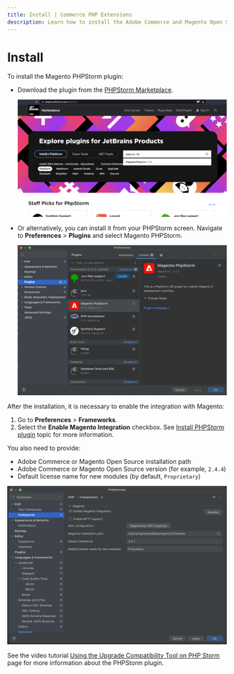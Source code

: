 ```yaml
---
title: Install | Commerce PHP Extensions
description: Learn how to install the Adobe Commerce and Magento Open Source PHPStorm plugin.
---
```


# Install

To install the Magento PHPStorm plugin:

*  Download the plugin from the [PHPStorm Marketplace](https://plugins.jetbrains.com/plugin/8024-magento-phpstorm).

   ![](../../_images/best-practices/phpstorm/download-from-jetbrains.png)

*  Or alternatively, you can install it from your PHPStorm screen. Navigate to **Preferences** > **Plugins** and select Magento PHPStorm.

   ![](../../_images/best-practices/phpstorm/install-through-phpstorm.png)

After the installation, it is necessary to enable the integration with Magento:

1. Go to **Preferences** > **Frameworks**.
1. Select the **Enable Magento Integration** checkbox. See [Install PHPStorm plugin](https://github.com/magento/magento2-phpstorm-plugin#installation) topic for more information.

You also need to provide:

*  Adobe Commerce or Magento Open Source installation path
*  Adobe Commerce or Magento Open Source version (for example, `2.4.4`)
*  Default license name for new modules (by default, `Proprietary`)

![](../../_images/best-practices/phpstorm/enable-magento-integration.png)

See the video tutorial [Using the Upgrade Compatibility Tool on PHP Storm](https://experienceleague.adobe.com/docs/commerce-learn/tutorials/upgrade/uct-phpstorm.html?lang=en) page for more information about the PHPStorm plugin.
